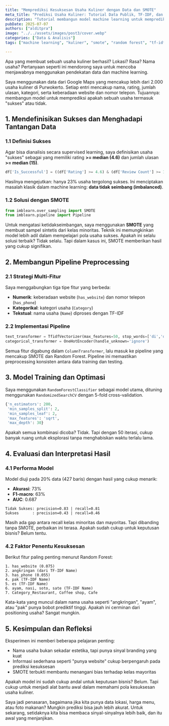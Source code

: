 ```yaml
---
title: "Memprediksi Kesuksesan Usaha Kuliner dengan Data dan SMOTE"
meta_title: "Prediksi Usaha Kuliner: Tutorial Data Publik, TF-IDF, dan SMOTE"
description: "Tutorial membangun model machine learning untuk memprediksi kesuksesan usaha kuliner menggunakan data Google Maps, TF-IDF, dan SMOTE."
pubDate: 2025-07-07
authors: ["alditpra"]
image: "../../assets/images/post3/cover.webp"
categories: ["Data & Analisis"]
tags: ["machine learning", "kuliner", "smote", "random forest", "tf-idf", "tutorial", "python"]

---
```


Apa yang membuat sebuah usaha kuliner berhasil? Lokasi? Rasa? Nama usaha? Pertanyaan seperti ini mendorong saya untuk mencoba menjawabnya menggunakan pendekatan data dan machine learning.

Saya menggunakan data dari Google Maps yang mencakup lebih dari 2.000 usaha kuliner di Purwokerto. Setiap entri mencakup nama, rating, jumlah ulasan, kategori, serta keberadaan website dan nomor telepon. Tujuannya: membangun model untuk memprediksi apakah sebuah usaha termasuk "sukses" atau tidak.

## 1. Mendefinisikan Sukses dan Menghadapi Tantangan Data

### 1.1 Definisi Sukses

Agar bisa dianalisis secara supervised learning, saya definisikan usaha "sukses" sebagai yang memiliki rating **>= median (4.6)** dan jumlah ulasan **>= median (15)**.

```python
df['Is_Successful'] = ((df['Rating'] >= 4.6) & (df['Review Count'] >= 15)).astype(int)
```

Hasilnya mengejutkan: hanya 23% usaha tergolong sukses. Ini menciptakan masalah klasik dalam machine learning: **data tidak seimbang (imbalanced)**.

### 1.2 Solusi dengan SMOTE

```python
from imblearn.over_sampling import SMOTE
from imblearn.pipeline import Pipeline
```

Untuk mengatasi ketidakseimbangan, saya menggunakan **SMOTE** yang membuat sampel sintetis dari kelas minoritas. Teknik ini memungkinkan model lebih adil dalam mempelajari pola usaha sukses. Apakah ini selalu solusi terbaik? Tidak selalu. Tapi dalam kasus ini, SMOTE memberikan hasil yang cukup signifikan.

## 2. Membangun Pipeline Preprocessing

### 2.1 Strategi Multi-Fitur

Saya menggabungkan tiga tipe fitur yang berbeda:

* **Numerik**: keberadaan website (`has_website`) dan nomor telepon (`has_phone`)
* **Kategorikal**: kategori usaha (`Category`)
* **Tekstual**: nama usaha (`Name`) diproses dengan TF-IDF

### 2.2 Implementasi Pipeline

```python
text_transformer = TfidfVectorizer(max_features=50, stop_words=['di','dan','rm','cabang'])
categorical_transformer = OneHotEncoder(handle_unknown='ignore')
```

Semua fitur digabung dalam `ColumnTransformer`, lalu masuk ke pipeline yang mencakup SMOTE dan Random Forest. Pipeline ini memastikan preprocessing konsisten antara data training dan testing.

## 3. Model Training dan Optimasi

Saya menggunakan `RandomForestClassifier` sebagai model utama, dituning menggunakan `RandomizedSearchCV` dengan 5-fold cross-validation.

```python
{'n_estimators': 200,
 'min_samples_split': 2,
 'min_samples_leaf': 2,
 'max_features': 'sqrt',
 'max_depth': 30}
```

Apakah semua kombinasi dicoba? Tidak. Tapi dengan 50 iterasi, cukup banyak ruang untuk eksplorasi tanpa menghabiskan waktu terlalu lama.

## 4. Evaluasi dan Interpretasi Hasil

### 4.1 Performa Model

Model diuji pada 20% data (427 baris) dengan hasil yang cukup menarik:

* **Akurasi**: 73%
* **F1-macro**: 63%
* **AUC**: 0.687

```text
Tidak Sukses: precision=0.83 | recall=0.81
Sukses      : precision=0.43 | recall=0.46
```

Masih ada gap antara recall kelas minoritas dan mayoritas. Tapi dibanding tanpa SMOTE, perbaikan ini terasa. Apakah sudah cukup untuk keputusan bisnis? Belum tentu.

### 4.2 Faktor Penentu Kesuksesan

Berikut fitur paling penting menurut Random Forest:

```
1. has_website (0.075)
2. angkringan (dari TF-IDF Name)
3. has_phone (0.055)
4. pak (TF-IDF Name)
5. es (TF-IDF Name)
6. ayam, nasi, soto, sate (TF-IDF Name)
7. Category_Restaurant, Coffee shop, Cafe
```

Kata-kata yang muncul dalam nama usaha seperti "angkringan", "ayam", atau "pak" punya bobot prediktif tinggi. Apakah ini cerminan dari positioning usaha? Sangat mungkin.

## 5. Kesimpulan dan Refleksi

Eksperimen ini memberi beberapa pelajaran penting:

* Nama usaha bukan sekadar estetika, tapi punya sinyal branding yang kuat
* Informasi sederhana seperti "punya website" cukup berpengaruh pada prediksi kesuksesan
* SMOTE terbukti membantu menangani bias terhadap kelas mayoritas

Apakah model ini sudah cukup andal untuk keputusan bisnis? Belum. Tapi cukup untuk menjadi alat bantu awal dalam memahami pola kesuksesan usaha kuliner.

Saya jadi penasaran, bagaimana jika kita punya data lokasi, harga menu, atau foto makanan? Mungkin prediksi bisa jauh lebih akurat. Untuk sekarang, setidaknya kita bisa membaca sinyal-sinyalnya lebih baik, dan itu awal yang menjanjikan.